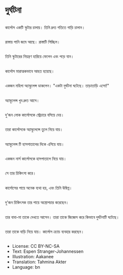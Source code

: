 # দুর্ঘটনা

##
কার্লোস একটি স্কুটার চালায়। তিনি দ্রুত গতিতে গাড়ি চালান।

##
রাস্তায় পানি জমে আছে। রাস্তাটি পিচ্ছিল।

##
তিনি স্কুটারের নিয়ন্ত্রণ হারিয়ে ফেলেন এবং পড়ে যান।

##
কার্লোস মারাত্মকভাবে আহত হয়েছে।

##
একজন মহিলা অ্যাম্বুলেন্স ডাকলেন। "একটা দুর্ঘটনা ঘটেছে। তাড়াতাড়ি এসো!"

##
অ্যাম্বুলেন্স খুব দ্রুত আসে।

##
দু'জন লোক কার্লোসকে স্ট্রেচারে বসিয়ে দেয়।

##
তারা কার্লোসকে অ্যাম্বুলেন্সে তুলে নিয়ে যায়।

##
অ্যাম্বুলেন্স টি হাসপাতালের দিকে এগিয়ে যায়।

##
একজন নার্স কার্লোসকে হাসপাতালে নিয়ে যায়।

##
সে তার চিকিৎসা করে।

##
কার্লোসের পায়ে অনেক ব্যথা হয়, এবং তিনি উদ্বিগ্ন।

##
দু'জন চিকিৎসক তার পায়ে অস্ত্রোপচার করেছেন।

##
তার বাবা-মা তাকে দেখতে আসেন। তারা তাকে জিজ্ঞেস করে কিভাবে দুর্ঘটনাটি ঘটেছে।

##
তারা তাকে বাড়ি নিয়ে যায়। কার্লোস ক্র্যাচ ব্যবহার করছেন।

##
* License: CC BY-NC-SA
* Text: Espen Stranger-Johannessen
* Illustration: Aakanee
* Translation: Tahmina Akter
* Language: bn
